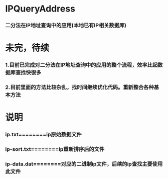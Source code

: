 # IPQueryAddress
### 二分法在IP地址查询中的应用(本地已有IP相关数据库)


# 未完，待续
### 1.目前已完成对二分法在IP地址查询中的应用的整个流程，效率比起数据库查找快很多
### 2.目前里面的方法比较杂乱，找时间继续优化代码。重新整合各种基本方法

# 说明
### ip.txt========ip原始数据文件
### ip-sort.txt========ip重新排序后的文件
### ip-data.dat========对应的二进制ip文件，后续的ip查找主要使用此文件
